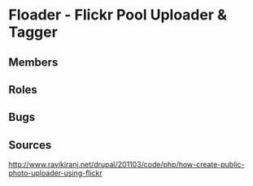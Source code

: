 Floader - Flickr Pool Uploader & Tagger
=====

Members
---

Roles
---

Bugs
----

Sources
---
http://www.ravikiranj.net/drupal/201103/code/php/how-create-public-photo-uploader-using-flickr
